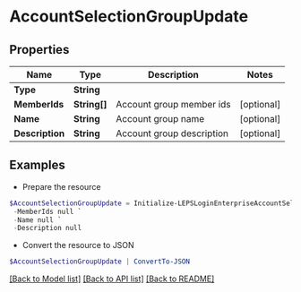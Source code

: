 # AccountSelectionGroupUpdate
## Properties

Name | Type | Description | Notes
------------ | ------------- | ------------- | -------------
**Type** | **String** |  | 
**MemberIds** | **String[]** | Account group member ids | [optional] 
**Name** | **String** | Account group name | [optional] 
**Description** | **String** | Account group description | [optional] 

## Examples

- Prepare the resource
```powershell
$AccountSelectionGroupUpdate = Initialize-LEPSLoginEnterpriseAccountSelectionGroupUpdate  -Type null `
 -MemberIds null `
 -Name null `
 -Description null
```

- Convert the resource to JSON
```powershell
$AccountSelectionGroupUpdate | ConvertTo-JSON
```

[[Back to Model list]](../README.md#documentation-for-models) [[Back to API list]](../README.md#documentation-for-api-endpoints) [[Back to README]](../README.md)

